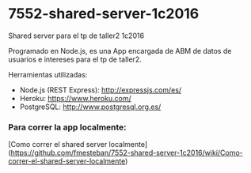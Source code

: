 # 7552-shared-server-1c2016
Shared server para el tp de taller2 1c2016

Programado en Node.js, es una App encargada de ABM de datos de usuarios e intereses para el tp de taller2.

Herramientas utilizadas:
- Node.js (REST Express): http://expressjs.com/es/
- Heroku: https://www.heroku.com/
- PostgreSQL: http://www.postgresql.org.es/

### Para correr la app localmente:
[Como correr el shared server localmente] (https://github.com/fmesteban/7552-shared-server-1c2016/wiki/Como-correr-el-shared-server-localmente)
